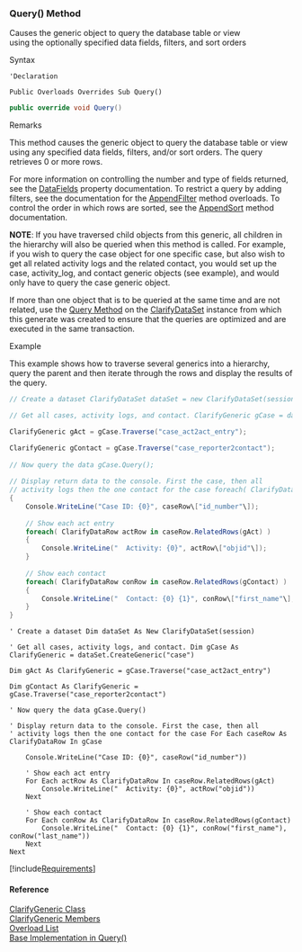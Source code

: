 ﻿### Query() Method

Causes the generic object to query the database table or view using the optionally specified data fields, filters, and sort orders

Syntax

```vbnet
'Declaration

Public Overloads Overrides Sub Query() 
```

```csharp
public override void Query()
```

Remarks

This method causes the generic object to query the database table or view using any specified data fields, filters, and/or sort orders. The query retrieves 0 or more rows.

For more information on controlling the number and type of fields returned, see the [DataFields](fcSDK~FChoice.Foundation.FCGeneric~DataFields.md) property documentation. To restrict a query by adding filters, see the documentation for the [AppendFilter](fcSDK~FChoice.Foundation.FCGeneric~AppendFilter.md) method overloads. To control the order in which rows are sorted, see the [AppendSort](fcSDK~FChoice.Foundation.FCGeneric~AppendSort.md) method documentation.

**NOTE**: If you have traversed child objects from this generic, all children in the hierarchy will also be queried when this method is called. For example, if you wish to query the case object for one specific case, but also wish to get all related activity logs and the related contact, you would set up the case, activity_log, and contact generic objects (see example), and would only have to query the case generic object.

If more than one object that is to be queried at the same time and are not related, use the [Query Method](fcSDK~FChoice.Foundation.GenericDataSet~Query.md) on the [ClarifyDataSet](fcSDK~FChoice.Foundation.Clarify.ClarifyDataSet.md) instance from which this generate was created to ensure that the queries are optimized and are executed in the same transaction.

Example

This example shows how to traverse several generics into a hierarchy, query the parent and then iterate through the rows and display the results of the query.

```csharp
// Create a dataset ClarifyDataSet dataSet = new ClarifyDataSet(session);

// Get all cases, activity logs, and contact. ClarifyGeneric gCase = dataSet.CreateGeneric("case");

ClarifyGeneric gAct = gCase.Traverse("case_act2act_entry");

ClarifyGeneric gContact = gCase.Traverse("case_reporter2contact");
  
// Now query the data gCase.Query();
  
// Display return data to the console. First the case, then all
// activity logs then the one contact for the case foreach( ClarifyDataRow caseRow in gCase )
{
    Console.WriteLine("Case ID: {0}", caseRow\["id_number"\]);
    
    // Show each act entry
    foreach( ClarifyDataRow actRow in caseRow.RelatedRows(gAct) )
    {
        Console.WriteLine("  Activity: {0}", actRow\["objid"\]);
    }
    
    // Show each contact
    foreach( ClarifyDataRow conRow in caseRow.RelatedRows(gContact) )
    {
        Console.WriteLine("  Contact: {0} {1}", conRow\["first_name"\], conRow\["last_name"\]);
    }
}
```

```vbnet
' Create a dataset Dim dataSet As New ClarifyDataSet(session)

' Get all cases, activity logs, and contact. Dim gCase As ClarifyGeneric = dataSet.CreateGeneric("case")

Dim gAct As ClarifyGeneric = gCase.Traverse("case_act2act_entry")

Dim gContact As ClarifyGeneric = gCase.Traverse("case_reporter2contact")
  
' Now query the data gCase.Query()
  
' Display return data to the console. First the case, then all
' activity logs then the one contact for the case For Each caseRow As ClarifyDataRow In gCase

    Console.WriteLine("Case ID: {0}", caseRow("id_number"))
    
    ' Show each act entry
    For Each actRow As ClarifyDataRow In caseRow.RelatedRows(gAct)
        Console.WriteLine("  Activity: {0}", actRow("objid"))
    Next
    
    ' Show each contact
    For Each conRow As ClarifyDataRow In caseRow.RelatedRows(gContact)
        Console.WriteLine("  Contact: {0} {1}", conRow("first_name"), conRow("last_name"))
    Next
Next
```

[!include[Requirements](../partials/requirements.md)]



#### Reference

[ClarifyGeneric Class](fcSDK~FChoice.Foundation.Clarify.ClarifyGeneric.md)  
[ClarifyGeneric Members](fcSDK~FChoice.Foundation.Clarify.ClarifyGeneric_members.md)  
[Overload List](fcSDK~FChoice.Foundation.Clarify.ClarifyGeneric~Query.md)  
[Base Implementation in Query()](fcSDK~FChoice.Foundation.FCGeneric~Query().md)